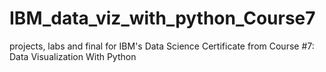 # IBM_data_viz_with_python_Course7
projects, labs and final for IBM's Data Science Certificate from Course #7: Data Visualization With Python
